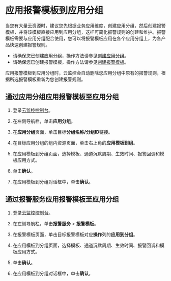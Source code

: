 # 应用报警模板到应用分组

当您有大量云资源时，建议您先根据业务应用维度，创建应用分组，然后创建报警模板，并将该模板直接应用到应用分组，这样可简化报警规则的创建和维护。报警模板需要与应用分组配合使用，您可以将报警模板应用在各个应用分组上，为各产品快速创建报警规则。

-   请确保您已创建应用分组，操作方法请参见[创建应用分组](/intl.zh-CN/应用分组/创建应用分组.md)。
-   请确保您已创建报警模板，操作方法请参见[创建报警模板](/intl.zh-CN/报警服务/报警模板/创建报警模板.md)。

应用报警模板到应用分组时，云监控会自动删除您应用分组中原有的报警规则，根据所选报警模板重新为您创建报警规则。

## 通过应用分组应用报警模板至应用分组

1.  登录[云监控控制台](https://cms-intl.console.aliyun.com)。

2.  在左侧导航栏，单击**应用分组**。

3.  在**应用分组**页面，单击目标**分组名称/分组ID**链接。

4.  在目标应用分组的组内资源页面，单击右上角的**应用模板到组**。

5.  在应用模板到分组页面，选择模板、通道沉默周期、生效时间、报警回调和模板应用方式。

6.  单击**确认**。

7.  在应用模板到分组对话框中，单击**确认**。


## 通过报警服务应用报警模板至应用分组

1.  登录[云监控控制台](https://cms-intl.console.aliyun.com)。

2.  在左侧导航栏，单击**报警服务** \> **报警模板**。

3.  在报警模板页面，单击目标报警模板对应**操作**列的**应用到分组**。

4.  在应用模板到分组页面，选择模板、通道沉默周期、生效时间、报警回调和模板应用方式。

5.  单击**确认**。

6.  在应用模板到分组对话框中，单击**确认**。


